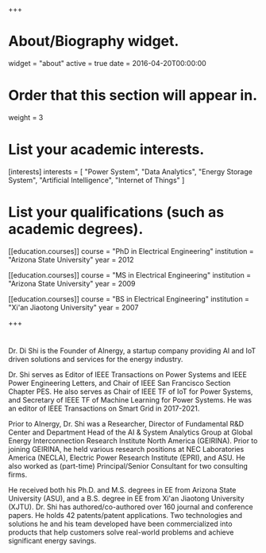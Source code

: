 +++
# About/Biography widget.
widget = "about"
active = true
date = 2016-04-20T00:00:00

# Order that this section will appear in.
weight = 3

# List your academic interests.
[interests]
  interests = [
    "Power System",
    "Data Analytics",
    "Energy Storage System",
    "Artificial Intelligence",
    "Internet of Things"
  ]

# List your qualifications (such as academic degrees).
[[education.courses]]
  course = "PhD in Electrical Engineering"
  institution = "Arizona State University"
  year = 2012

[[education.courses]]
  course = "MS in Electrical Engineering"
  institution = "Arizona State University"
  year = 2009

[[education.courses]]
  course = "BS in Electrical Engineering"
  institution = "Xi'an Jiaotong University"
  year = 2007
 
+++

# 
Dr. Di Shi is the Founder of AInergy, a startup company providing AI and IoT driven solutions and services for the energy industry.

Dr. Shi serves as Editor of IEEE Transactions on Power Systems and IEEE Power Engineering Letters, and Chair of IEEE San Francisco Section Chapter PES. He also serves as Chair of IEEE TF of IoT for Power Systems, and Secretary of IEEE TF of Machine Learning for Power Systems. He was an editor of IEEE Transactions on Smart Grid in 2017-2021.

Prior to AInergy, Dr. Shi was a Researcher, Director of Fundamental R&D Center and Department Head of the AI & System Analytics Group at Global Energy Interconnection Research Institute North America (GEIRINA). Prior to joining GEIRINA, he held various research positions at NEC Laboratories America (NECLA), Electric Power Research Institute (EPRI), and ASU. He also worked as (part-time) Principal/Senior Consultant for two consulting firms. 

He received both his Ph.D. and M.S. degrees in EE from Arizona State University (ASU), and a B.S. degree in EE from Xi'an Jiaotong University (XJTU). Dr. Shi has authored/co-authored over 160 journal and conference papers. He holds 42 patents/patent applications. Two technologies and solutions he and his team developed have been commercialized into products that help customers solve real-world problems and achieve significant energy savings. 
